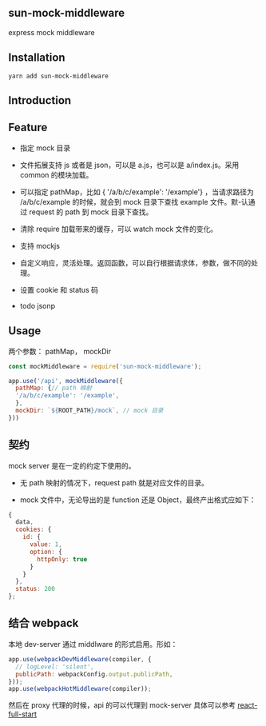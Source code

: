 ## sun-mock-middleware
express mock middleware

## Installation
`yarn add sun-mock-middleware`

## Introduction

## Feature

- 指定 mock 目录
- 文件拓展支持 js 或者是 json，可以是 a.js，也可以是 a/index.js。采用 common 的模块加载。
- 可以指定 pathMap，比如 { '/a/b/c/example': '/example'} ，当请求路径为 /a/b/c/example 的时候，就会到 mock 目录下查找 example 文件。默-认通过 request 的 path 到 mock 目录下查找。
- 清除 require 加载带来的缓存，可以 watch mock 文件的变化。
- 支持 mockjs
- 自定义响应，灵活处理。返回函数，可以自行根据请求体，参数，做不同的处理。
- 设置 cookie 和 status 码

- todo jsonp

## Usage
两个参数： pathMap， mockDir
```js
const mockMiddleware = require('sun-mock-middleware');

app.use('/api', mockMiddleware({
  pathMap: {// path 映射
  '/a/b/c/example': '/example',
  },
  mockDir: `${ROOT_PATH}/mock`, // mock 目录
}))
```
## 契约
mock server 是在一定的约定下使用的。
- 无 path 映射的情况下，request path 就是对应文件的目录。

- mock 文件中，无论导出的是 function 还是 Object，最终产出格式应如下：
```js
{
  data,
  cookies: {
    id: {
      value: 1,
      option: {
        httpOnly: true
      }
    }
  },
  status: 200
};
```
## 结合 webpack
本地 dev-server 通过 middlware 的形式启用。形如：
```js
app.use(webpackDevMiddleware(compiler, {
  // logLevel: 'silent',
  publicPath: webpackConfig.output.publicPath,
}));
app.use(webpackHotMiddleware(compiler));
```

然后在 proxy 代理的时候，api 的可以代理到 mock-server
具体可以参考 [react-full-start](https://github.com/sunyongjian/react-full-start/blob/master/server/index.js)
